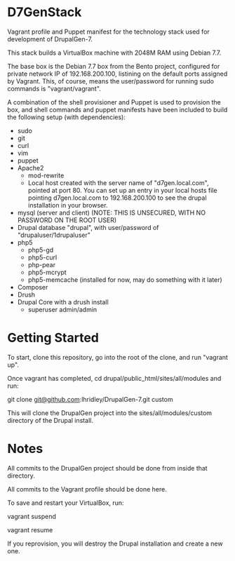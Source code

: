 D7GenStack
==========

Vagrant profile and Puppet manifest for the technology stack used for development of DrupalGen-7.

This stack builds a VirtualBox machine with 2048M RAM using Debian 7.7.

The base box is the Debian 7.7 box from the Bento project, configured for private network IP of 192.168.200.100, listining on the default ports assigned by Vagrant.  This, of course, means the user/password for running sudo commands is "vagrant/vagrant".

A combination of the shell provisioner and Puppet is used to provision the box, and shell commands and puppet manifests have been included to build the following setup (with dependencies):

* sudo
* git
* curl
* vim
* puppet
* Apache2
  * mod-rewrite
  * Local host created with the server name of "d7gen.local.com", pointed at port 80.  You can set up an entry in your local hosts file pointing d7gen.local.com to 192.168.200.100 to see the drupal installation in your browser.
* mysql (server and client) (NOTE:  THIS IS UNSECURED, WITH NO PASSWORD ON THE ROOT USER)
*   Drupal database "drupal", with user/password of "drupaluser/1drupaluser"
* php5
  * php5-gd
  * php5-curl
  * php-pear
  * php5-mcrypt
  * php5-memcache (installed for now, may do something with it later)
* Composer
* Drush
* Drupal Core with a drush install
  * superuser admin/admin 

Getting Started
===============
To start, clone this repository, go into the root of the clone, and run "vagrant up".

Once vagrant has completed, cd drupal/public_html/sites/all/modules and run:

  git clone git@github.com:lhridley/DrupalGen-7.git custom

This will clone the DrupalGen project into the sites/all/modules/custom directory of the Drupal install.

Notes
=====
All commits to the DrupalGen project should be done from inside that directory.

All commits to the Vagrant profile should be done here.

To save and restart your VirtualBox, run:

  vagrant suspend

  vagrant resume

If you reprovision, you will destroy the Drupal installation and create a new one.
